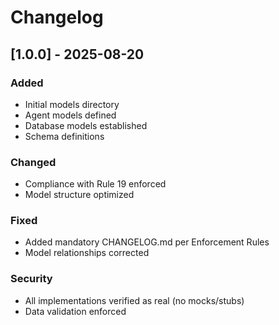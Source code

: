 # Changelog

## [1.0.0] - 2025-08-20

### Added
- Initial models directory
- Agent models defined
- Database models established
- Schema definitions

### Changed
- Compliance with Rule 19 enforced
- Model structure optimized

### Fixed
- Added mandatory CHANGELOG.md per Enforcement Rules
- Model relationships corrected

### Security
- All implementations verified as real (no mocks/stubs)
- Data validation enforced